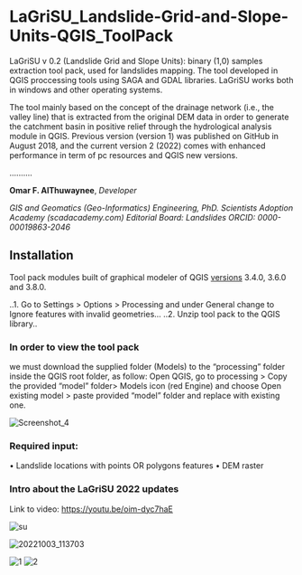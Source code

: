 # LaGriSU_Landslide-Grid-and-Slope-Units-QGIS_ToolPack

LaGriSU v 0.2 (Landslide Grid and Slope Units): binary (1,0) samples extraction tool pack, used for landslides mapping.
The tool developed in QGIS proccessing tools using SAGA and GDAL libraries.
LaGriSU works both in windows and other operating systems.

The tool mainly based on the concept of the drainage network (i.e., the valley line) that is extracted from the original DEM data in order to generate the catchment basin in positive relief through the hydrological analysis module in QGIS.
Previous version (version 1) was published on GitHub in August 2018, and the current version 2 (2022) comes with enhanced performance in term of pc resources and QGIS new versions.



..........


**Omar F. AlThuwaynee**, *Developer* 

*GIS and Geomatics (Geo-Informatics) Engineering, PhD.*
*Scientists Adoption Academy (scadacademy.com)*
*Editorial Board: Landslides*
*ORCID: 0000-00019863-2046*

## Installation

Tool pack modules built of graphical modeler of QGIS [versions](https://qgis.org/downloads/) 3.4.0, 3.6.0 and 3.8.0.

..1.	Go to Settings > Options > Processing and under General change to Ignore features with invalid geometries...
..2.	Unzip tool pack to the QGIS library..


### In order to view the tool pack
we must download the supplied folder (Models) to the “processing” folder inside the QGIS root folder, as follow:
Open QGIS, go to processing > Copy the provided “model” folder> Models icon (red Engine) and choose Open existing model > paste provided “model” folder and replace with existing one.


![Screenshot_4](https://user-images.githubusercontent.com/8848123/155887780-8a904439-bce4-4fb4-9160-fbcab6b8f9ce.png)


### Required input:
•	Landslide locations with points OR polygons features
•	DEM raster
### Intro about the LaGriSU 2022 updates

Link to video:  https://youtu.be/oim-dyc7haE

![su](https://user-images.githubusercontent.com/8848123/155884250-fa01a054-7032-4651-a77c-0a5c72d8b785.jpg)

![20221003_113703](https://user-images.githubusercontent.com/8848123/202452164-488f69cb-420e-42ae-ba0d-1b895e9d7c2d.jpg)

![1](https://user-images.githubusercontent.com/8848123/202452679-24437882-3de8-4999-b3d4-5abde6c6d50b.jpg)
![2](https://user-images.githubusercontent.com/8848123/202452804-531a14c0-a7c6-4f62-a7b4-c1f932f1fb4b.jpg)
